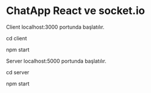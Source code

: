 # ChatApp React ve socket.io 
 
Client localhost:3000 portunda başlatılır.

cd client

npm start 
 
Server localhost:5000 portunda başlatılır. 
 
cd server 

npm start